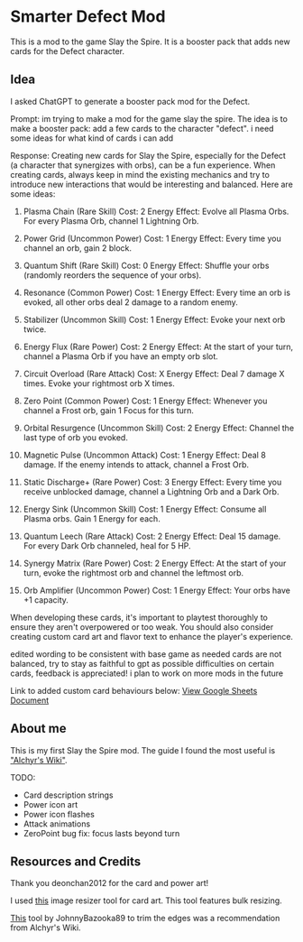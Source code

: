 # Smarter Defect Mod
This is a mod to the game Slay the Spire. It is a booster pack that adds new cards for the Defect character. 

## Idea
I asked ChatGPT to generate a booster pack mod for the Defect.

Prompt:
im trying to make a mod for the game slay the spire. The idea is to make a booster pack: add a few cards to the character "defect". i need some ideas for what kind of cards i can add

Response:
Creating new cards for Slay the Spire, especially for the Defect (a character that synergizes with orbs), can be a fun experience. When creating cards, always keep in mind the existing mechanics and try to introduce new interactions that would be interesting and balanced. Here are some ideas:

1. Plasma Chain (Rare Skill)
Cost: 2 Energy
Effect: Evolve all Plasma Orbs. For every Plasma Orb, channel 1 Lightning Orb.

2. Power Grid (Uncommon Power)
Cost: 1 Energy
Effect: Every time you channel an orb, gain 2 block.

3. Quantum Shift (Rare Skill)
Cost: 0 Energy
Effect: Shuffle your orbs (randomly reorders the sequence of your orbs).

4. Resonance (Common Power)
Cost: 1 Energy
Effect: Every time an orb is evoked, all other orbs deal 2 damage to a random enemy.

5. Stabilizer (Uncommon Skill)
Cost: 1 Energy
Effect: Evoke your next orb twice.

6. Energy Flux (Rare Power)
Cost: 2 Energy
Effect: At the start of your turn, channel a Plasma Orb if you have an empty orb slot.

7. Circuit Overload (Rare Attack)
Cost: X Energy
Effect: Deal 7 damage X times. Evoke your rightmost orb X times.

8. Zero Point (Common Power)
Cost: 1 Energy
Effect: Whenever you channel a Frost orb, gain 1 Focus for this turn.

9. Orbital Resurgence (Uncommon Skill)
Cost: 2 Energy
Effect: Channel the last type of orb you evoked.

10. Magnetic Pulse (Uncommon Attack)
Cost: 1 Energy
Effect: Deal 8 damage. If the enemy intends to attack, channel a Frost Orb.

11. Static Discharge+ (Rare Power)
Cost: 3 Energy
Effect: Every time you receive unblocked damage, channel a Lightning Orb and a Dark Orb.

12. Energy Sink (Uncommon Skill)
Cost: 1 Energy
Effect: Consume all Plasma orbs. Gain 1 Energy for each.

13. Quantum Leech (Rare Attack)
Cost: 2 Energy
Effect: Deal 15 damage. For every Dark Orb channeled, heal for 5 HP.

14. Synergy Matrix (Rare Power)
Cost: 2 Energy
Effect: At the start of your turn, evoke the rightmost orb and channel the leftmost orb.

15. Orb Amplifier (Uncommon Power)
Cost: 1 Energy
Effect: Your orbs have +1 capacity.

When developing these cards, it's important to playtest thoroughly to ensure they aren't overpowered or too weak. You should also consider creating custom card art and flavor text to enhance the player's experience.

edited wording to be consistent with base game as needed
cards are not balanced, try to stay as faithful to gpt as possible
difficulties on certain cards, feedback is appreciated! i plan to work on more mods in the future


Link to added custom card behaviours below:
[View Google Sheets Document](https://docs.google.com/spreadsheets/d/1wejan4eyajRQZ6XYV1vfF6Mv9mNjTDCIPxlVubnSVRQ/edit#gid=0 "Google's Homepage")

## About me
This is my first Slay the Spire mod. The guide I found the most useful is ["Alchyr's Wiki"](https://github.com/Alchyr/BasicMod/wiki). 

TODO:
- Card description strings
- Power icon art
- Power icon flashes
- Attack animations
- ZeroPoint bug fix: focus lasts beyond turn

## Resources and Credits
Thank you deonchan2012 for the card and power art!

I used [this](https://imageresizer.com/) image resizer tool for card art. This tool features bulk resizing.

[This](https://github.com/JohnnyBazooka89/StSModdingToolCardImagesCreator) tool by JohnnyBazooka89 to trim the edges was a recommendation from Alchyr's Wiki.
